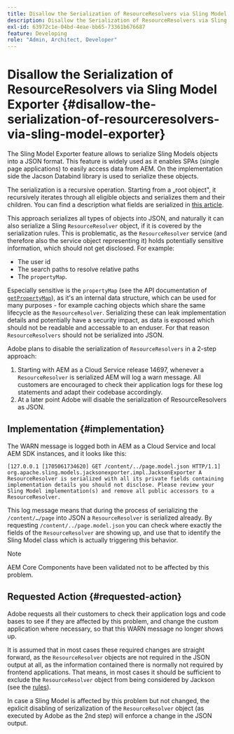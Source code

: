 ```yaml
---
title: Disallow the Serialization of ResourceResolvers via Sling Model Exporter
description: Disallow the Serialization of ResourceResolvers via Sling Model Exporter
exl-id: 63972c1e-04bd-4eae-bb65-73361b676687
feature: Developing
role: "Admin, Architect, Developer"
---
```

# Disallow the Serialization of ResourceResolvers via Sling Model Exporter {#disallow-the-serialization-of-resourceresolvers-via-sling-model-exporter}

The Sling Model Exporter feature allows to serialize Sling Models objects into a JSON format. This feature is widely used as it enables SPAs (single page applications) to easily access data from AEM. On the implementation side the Jacson Databind library is used to serialize these objects.

The serialization is a recursive operation. Starting from a „root object", it recursively iterates through all eligible objects and serializes them and their children. You can find a description what fields are serialized in [this article](https://www.baeldung.com/jackson-field-serializable-deserializable-or-not).

This approach serializes all types of objects into JSON, and naturally it can also serialize a Sling `ResourceResolver` object, if it is covered by the serialization rules. This is problematic, as the `ResourceResolver` service (and therefore also the service object representing it) holds potentially sensitive information, which should not get disclosed. For example:

* The user id
* The search paths to resolve relative paths
* The `propertyMap`.

Especially sensitive is the `propertyMap` (see the API documentation of [`getPropertyMap`](https://sling.apache.org/apidocs/sling12/org/apache/sling/api/resource/ResourceResolver.html#getPropertyMap--)), as it's an internal data structure, which can be used for many purposes - for example caching objects which share the same lifecycle as the `ResourceResolver`. Serializing these can leak implementation details and potentially have a security impact, as data is exposed which should not be readable and accessable to an enduser. For that reason `ResourceResolvers` should not be serialized into JSON.

Adobe plans to disable the serialization of `ResourceResolvers` in a 2-step approach:

1. Starting with AEM as a Cloud Service release 14697, whenever a `ResourceResolver` is serialized AEM will log a warn message. All customers are encouraged to check their application logs for these log statements and adapt their codebase accordingly.
1. At a later point Adobe will disable the serialization of ResourceResolvers as JSON.

## Implementation {#implementation}

The WARN message is logged both in AEM as a Cloud Service and local AEM SDK instances, and it looks like this:

```
[127.0.0.1 [1705061734620] GET /content/../page.model.json HTTP/1.1] org.apache.sling.models.jacksonexporter.impl.JacksonExporter A ResourceResolver is serialized with all its private fields containing implementation details you should not disclose. Please review your Sling Model implementation(s) and remove all public accessors to a ResourceResolver.
```

This log message means that during the process of serializing the `/content/…/page` into JSON a `ResourceResolver` is serialized already. By requesting `/content/../page.model.json` you can check where exactly the fields of the `ResourceResolver` are showing up, and use that to identify the Sling Model class which is actually triggering this behavior.


>[!NOTE] 
>
>AEM Core Components have been validated not to be affected by this problem.

## Requested Action {#requested-action}

Adobe requests all their customers to check their application logs and code bases to see if they are affected by this problem, and change the custom application where necessary, so that this WARN message no longer shows up.

It is assumed that in most cases these required changes are straight forward, as the `ResourceResolver` objects are not required in the JSON output at all, as the information contained there is normally not required by frontend applications. That means, in most cases it should be sufficient to exclude the `ResourceResolver` object from being considered by Jackson (see the [rules](https://www.baeldung.com/jackson-field-serializable-deserializable-or-not)).

In case a Sling Model is affected by this problem but not changed, the epxlicit disabling of serizalization of the `ResourceResolver` object (as executed by Adobe as the 2nd step) will enforce a change in the JSON output.
